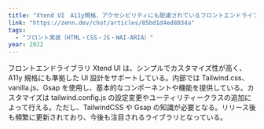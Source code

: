 ```yaml
---
title: "Xtend UI　A11y規格、アクセシビリティにも配慮されているフロントエンドライブラリ"
link: "https://zenn.dev/chot/articles/85bd1d4ed8034a"
tags:
  - "フロント実装（HTML・CSS・JS・WAI-ARIA）"
year: 2022
---
```


フロントエンドライブラリ Xtend UI は、シンプルでカスタマイズ性が高く、A11y 規格にも準拠した UI 設計をサポートしている。内部では Tailwind.css、vanilla.js、Gsap を使用し、基本的なコンポーネントや機能を提供している。カスタマイズは tailwind.config.js の設定変更やユーティリティークラスの追加によって行える。ただし、TailwindCSS や Gsap の知識が必要となる。リリース後も頻繁に更新されており、今後も注目されるライブラリとなっている。
